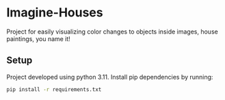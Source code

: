 # Imagine-Houses

Project for easily visualizing color changes to objects inside images, house paintings, you name it!

## Setup

Project developed using python 3.11. Install pip dependencies by running: 

```bash
pip install -r requirements.txt
```